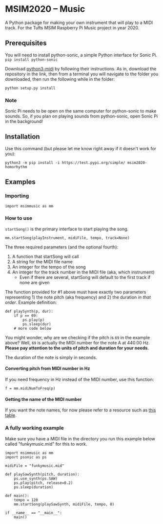 # MSIM2020 – Music
A Python package for making your own instrument that will play to a MIDI track. For the Tufts MSIM Raspberry Pi Music project in year 2020.

## Prerequisites

You will need to install python-sonic, a simple Python interface for Sonic Pi.
`pip install python-sonic`

Download [python3-midi](https://github.com/louisabraham/python3-midi) by following their instructions. As in, download the repository in the link, then from a terminal you will navigate to the folder you downloaded, then run the following while in the folder:

```
python setup.py install
```

### Note
Sonic Pi needs to be open on the same computer for python-sonic to make sounds. So, if you plan on playing sounds from python-sonic, open Sonic Pi in the background!

## Installation

Use this command (but please let me know right away if it doesn't work for you):

`python3 -m pip install -i https://test.pypi.org/simple/ msim2020-homorhythm`

## Examples

### Importing

```import msimmusic as mm```

### How to use
`startSong()` is the primary interface to start playing the song. 

```
mm.startSong(playInstrument, midiFile, tempo, track=None)
```

The three required parameters (and the optional fourth):

1. A function that startSong will call
2. A string for the MIDI file name
3. An integer for the tempo of the song
4. An integer for the track number in the MIDI file (aka, which instrument) 
	* Even if there are several, startSong will default to the first track if none are given

	
The function provided for #1 above must have exactly two parameters representing 1) the note pitch (aka frequency) and 2) the duration _in that order_. Example definition:

```
def playSynth(p, dur):
	if p == 69:
		ps.play(p)
		ps.sleep(dur)
	# more code below
```
You might wonder, why are we checking if the pitch is `69` in the example above? Well, `69` is actually the MIDI number for the note A at 440.00 Hz. 
**Please pay attention to the units of pitch and duration for your needs.** 

The duration of the note is simply in seconds.


#### Converting pitch from MIDI number in Hz
If you need frequency in Hz instead of the MIDI number, use this function:

```
f = mm.midiNumToFreq(p)
```

#### Getting the name of the MIDI number
If you want the note names, for now please refer to a resource such as [this table](https://www.inspiredacoustics.com/en/MIDI_note_numbers_and_center_frequencies).

### A fully working example

Make sure you have a MIDI file in the directory you run this example below called "funkymusic.mid" for this to work.


```
import msimmusic as mm
import psonic as ps

midiFile = "funkymusic.mid"

def playSawSynth(pitch, duration):
    ps.use_synth(ps.SAW)
    ps.play(pitch, release=0.2)
    ps.sleep(duration)

def main():
    tempo = 120
    mm.startSong(playSawSynth, midiFile, tempo, 0)

if __name__ == "__main__":
    main()

```
